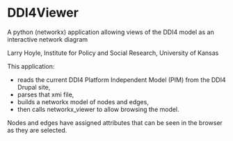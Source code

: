 # DDI4Viewer
A python (networkx)  application allowing views of the DDI4 model as an interactive network diagram

   Larry Hoyle, Institute for Policy and Social Research, University of Kansas

This application:
<ul>
  <li>reads the current DDI4 Platform Independent Model (PIM) from the DDI4 Drupal site,</li>
  <li>parses that xmi file, </li>
  <li>builds a networkx model of nodes and edges, </li>
  <li>then calls networkx_viewer to allow browsing the model.</li>
</ul>
Nodes and edges have assigned attributes that can be seen in the browser as they are selected.
